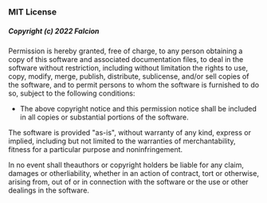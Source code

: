 <!-- Default version of MIT in markdown with custom format -->

<h3>MIT License</h3>

<h5>Copyright (c) 2022 Falcion</h5>

Permission is hereby granted, free of charge, to any person obtaining a copy of this software and associated documentation files, to deal in the software without restriction, including without limitation the rights to use, copy, modify, merge, publish, distribute, sublicense, and/or sell copies of the software, and to permit persons to whom the software is furnished to do so, subject to the following conditions:

- The above copyright notice and this permission notice shall be included in all copies or substantial portions of the software.

<!-- Declaring this paragraph of "AS-IS" -->

The software is provided "as-is", without warranty of any kind, express or implied, including but not limited to the warranties of merchantability, fitness for a particular purpose and noninfringement. 

In no event shall theauthors or copyright holders be liable for any claim, damages or otherliability, whether in an action of contract, tort or otherwise, arising from, out of or in connection with the software or the use or other dealings in the software.
